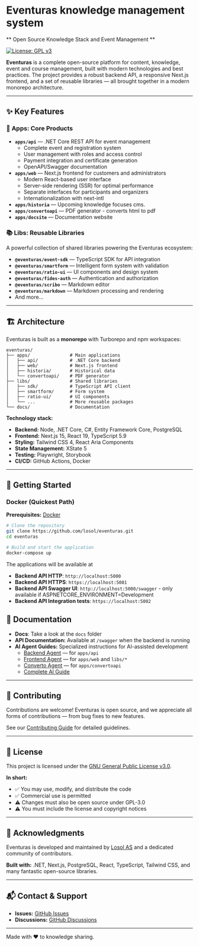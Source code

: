 # Eventuras knowledge management system

** Open Source Knowledge Stack and Event Management **

[![License: GPL v3](https://img.shields.io/badge/License-GPLv3-blue.svg)](LICENSE)

**Eventuras** is a complete open-source platform for content, knowledge, event and course management, built with modern technologies and best practices. The project provides a robust backend API, a responsive Next.js frontend, and a set of reusable libraries — all brought together in a modern monorepo architecture.

---

## ✨ Key Features

### 🚀 **Apps: Core Products**

- **`apps/api`** — .NET Core REST API for event management
  - Complete event and registration system
  - User management with roles and access control
  - Payment integration and certificate generation
  - OpenAPI/Swagger documentation
- **`apps/web`** — Next.js frontend for customers and administrators
  - Modern React-based user interface
  - Server-side rendering (SSR) for optimal performance
  - Separate interfaces for participants and organizers
  - Internationalization with next-intl
- **`apps/historia`** — Upcoming knowledge focuses cms. 
- **`apps/convertoapi`** — PDF generator - converts html to pdf
- **`apps/docsite`** — Documentation website

### 📚 **Libs: Reusable Libraries**

A powerful collection of shared libraries powering the Eventuras ecosystem:

- **`@eventuras/event-sdk`** — TypeScript SDK for API integration
- **`@eventuras/smartform`** — Intelligent form system with validation
- **`@eventuras/ratio-ui`** — UI components and design system
- **`@eventuras/fides-auth`** — Authentication and authorization
- **`@eventuras/scribo`** — Markdown editor
- **`@eventuras/markdown`** — Markdown processing and rendering
- And more…

---

## 🏗️ Architecture

Eventuras is built as a **monorepo** with Turborepo and npm workspaces:

```
eventuras/
├── apps/               # Main applications
│   ├── api/            # .NET Core backend
│   ├── web/            # Next.js frontend
│   ├── historia/       # Historical data
│   └── convertoapi/    # PDF generator
├── libs/               # Shared libraries
│   ├── sdk/            # TypeScript API client
│   ├── smartform/      # Form system
│   ├── ratio-ui/       # UI components
│   └── ...             # More reusable packages
└── docs/               # Documentation
```

**Technology stack:**
- **Backend:** Node, .NET Core, C#, Entity Framework Core, PostgreSQL
- **Frontend:** Next.js 15, React 19, TypeScript 5.9
- **Styling:** Tailwind CSS 4, React Aria Components
- **State Management:** XState 5
- **Testing:** Playwright, Storybook
- **CI/CD:** GitHub Actions, Docker

---

## 🚀 Getting Started

### Docker (Quickest Path)

**Prerequisites:** [Docker](https://docs.docker.com/get-docker/)

```bash
# Clone the repository
git clone https://github.com/losol/eventuras.git
cd eventuras

# Build and start the application
docker-compose up
```

The applications will be available at
- **Backend API HTTP**: `http://localhost:5000`
- **Backend API HTTPS**: `https://localhost:5001`
- **Backend API Swagger UI**: `http://localhost:5000/swagger` - only available if ASPNETCORE_ENVIRONMENT=Development
- **Backend API Integration tests**: `https://localhost:5002`


## 📖 Documentation
- **Docs**: Take a look at the `docs` folder
- **API Documentation:** Available at `/swagger` when the backend is running
- **AI Agent Guides:** Specialized instructions for AI-assisted development
  - [Backend Agent](.ai/agents/backend-agent.md) — for `apps/api`
  - [Frontend Agent](.ai/agents/frontend-agent.md) — for `apps/web` and `libs/*`
  - [Converto Agent](.ai/agents/converto-agent.md) — for `apps/convertoapi`
  - [Complete AI Guide](.ai/README.md)

---

## 🤝 Contributing

Contributions are welcome! Eventuras is open source, and we appreciate all forms of contributions — from bug fixes to new features.

See our [Contributing Guide](CONTRIBUTING.md) for detailed guidelines.

---

## 📜 License

This project is licensed under the [GNU General Public License v3.0](LICENSE).

**In short:**
- ✅ You may use, modify, and distribute the code
- ✅ Commercial use is permitted
- ⚠️ Changes must also be open source under GPL-3.0
- ⚠️ You must include the license and copyright notices

---

## 🙏 Acknowledgments

Eventuras is developed and maintained by [Losol AS](https://losol.no) and a dedicated community of contributors.

**Built with:** .NET, Next.js, PostgreSQL, React, TypeScript, Tailwind CSS, and many fantastic open-source libraries.

---

## 📬 Contact & Support

- **Issues:** [GitHub Issues](https://github.com/losol/eventuras/issues)
- **Discussions:** [GitHub Discussions](https://github.com/losol/eventuras/discussions)

---

Made with ❤️ to knowledge sharing. 

